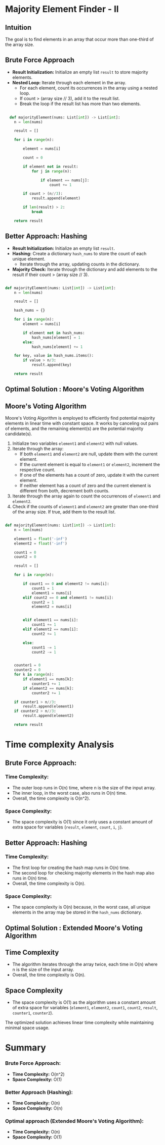# Majority Element Finder - II

## Intuition

The goal is to find elements in an array that occur more than one-third of the array size.

## Brute Force Approach

- **Result Initialization:** Initialize an empty list `result` to store majority elements.
- **Nested Loop:** Iterate through each element in the array.
  - For each element, count its occurrences in the array using a nested loop.
  - If count > (array size // 3), add it to the result list.
  - Break the loop if the result list has more than two elements.

```python
  
  def majorityElement(nums: List[int]) -> List[int]:
    n = len(nums)

    result = []

    for i in range(n):

        element = nums[i]

        count = 0

        if element not in result:
            for j in range(n):

                if element == nums[j]:
                    count += 1

        if count > (n//3):
            result.append(element)

        if len(result) > 2:
            break

    return result
```

## Better Approach: Hashing

- **Result Initialization:** Initialize an empty list `result`.
- **Hashing:** Create a dictionary `hash_nums` to store the count of each unique element.
  - Iterate through the array, updating counts in the dictionary.
- **Majority Check:** Iterate through the dictionary and add elements to the result if their count > (array size // 3).

```python

def majorityElement(nums: List[int]) -> List[int]:
    n = len(nums)

    result = []

    hash_nums = {}

    for i in range(n):
        element = nums[i]

        if element not in hash_nums:
            hash_nums[element] = 1
        else:
            hash_nums[element] += 1

    for key, value in hash_nums.items():
        if value > n/3:
            result.append(key)

    return result

```

## Optimal Solution : Moore's Voting Algorithm

## Moore's Voting Algorithm

Moore's Voting Algorithm is employed to efficiently find potential majority elements in linear time with constant space. It works by canceling out pairs of elements, and the remaining element(s) are the potential majority candidate(s).

1. Initialize two variables `element1` and `element2` with null values.
2. Iterate through the array:
   - If both `element1` and `element2` are null, update them with the current element.
   - If the current element is equal to `element1` or `element2`, increment the respective count.
   - If one of the elements has a count of zero, update it with the current element.
   - If neither element has a count of zero and the current element is different from both, decrement both counts.
3. Iterate through the array again to count the occurrences of `element1` and `element2`.
4. Check if the counts of `element1` and `element2` are greater than one-third of the array size. If true, add them to the result list.


```python

def majorityElement(nums: List[int]) -> List[int]:
    n = len(nums)

    element1 = float('-inf')
    element2 = float('-inf')

    count1 = 0
    count2 = 0

    result = []

    for i in range(n):

        if count1 == 0 and element2 != nums[i]:
            count1 = 1
            element1 = nums[i]
        elif count2 == 0 and element1 != nums[i]:
            count2 = 1
            element2 = nums[i]


        elif element1 == nums[i]:
            count1 += 1
        elif element2 == nums[i]:
            count2 += 1

        else:        
            count1 -= 1
            count2 -= 1


    counter1 = 0
    counter2 = 0
    for k in range(n):
        if element1 == nums[k]:
            counter1 += 1
        if element2 == nums[k]:
            counter2 += 1

    if counter1 > n//3:
        result.append(element1)
    if counter2 > n//3:
        result.append(element2)

    return result

```

# Time complexity Analysis

## Brute Force Approach:

### Time Complexity:
- The outer loop runs in O(n) time, where n is the size of the input array.
- The inner loop, in the worst case, also runs in O(n) time.
- Overall, the time complexity is O(n^2).

### Space Complexity:
- The space complexity is O(1) since it only uses a constant amount of extra space for variables (`result`, `element`, `count`, `i`, `j`).

## Better Approach: Hashing

### Time Complexity:
- The first loop for creating the hash map runs in O(n) time.
- The second loop for checking majority elements in the hash map also runs in O(n) time.
- Overall, the time complexity is O(n).

### Space Complexity:
- The space complexity is O(n) because, in the worst case, all unique elements in the array may be stored in the `hash_nums` dictionary.

## Optimal Solution : Extended Moore's Voting Algorithm

## Time Complexity

- The algorithm iterates through the array twice, each time in O(n) where n is the size of the input array.
- Overall, the time complexity is O(n).

## Space Complexity

- The space complexity is O(1) as the algorithm uses a constant amount of extra space for variables (`element1`, `element2`, `count1`, `count2`, `result`, `counter1`, `counter2`).

The optimized solution achieves linear time complexity while maintaining minimal space usage.


# Summary

### Brute Force Approach:

- **Time Complexity:** O(n^2)
- **Space Complexity:** O(1)

### Better Approach (Hashing):

- **Time Complexity:** O(n)
- **Space Complexity:** O(n)

### Optimal approach (Extended Moore's Voting Algorithm): 

- **Time Complexity:** O(n)
- **Space Complexity:** O(1)


